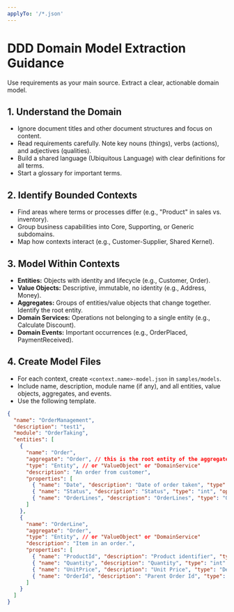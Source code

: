 ```yaml
---
applyTo: '/*.json'
---
```

# DDD Domain Model Extraction Guidance

Use requirements as your main source. Extract a clear, actionable domain model.

## 1. Understand the Domain
- Ignore document titles and other document structures and focus on content.
- Read requirements carefully. Note key nouns (things), verbs (actions), and adjectives (qualities).
- Build a shared language (Ubiquitous Language) with clear definitions for all terms.
- Start a glossary for important terms.

## 2. Identify Bounded Contexts
- Find areas where terms or processes differ (e.g., "Product" in sales vs. inventory).
- Group business capabilities into Core, Supporting, or Generic subdomains.
- Map how contexts interact (e.g., Customer-Supplier, Shared Kernel).

## 3. Model Within Contexts
- **Entities:** Objects with identity and lifecycle (e.g., Customer, Order).
- **Value Objects:** Descriptive, immutable, no identity (e.g., Address, Money).
- **Aggregates:** Groups of entities/value objects that change together. Identify the root entity.
- **Domain Services:** Operations not belonging to a single entity (e.g., Calculate Discount).
- **Domain Events:** Important occurrences (e.g., OrderPlaced, PaymentReceived).

## 4. Create Model Files
- For each context, create `<context.name>-model.json` in `samples/models`.
- Include name, description, module name (if any), and all entities, value objects, aggregates, and events.
- Use the following template.

```json
{
  "name": "OrderManagement",
  "description": "test1",
  "module": "OrderTaking",
  "entities": [
    {
      "name": "Order",
      "aggregate": "Order", // this is the root entity of the aggregate
      "type": "Entity", // or "ValueObject" or "DomainService"
      "description": "An order from customer",
      "properties": [
        { "name": "Date", "description": "Date of order taken", "type": "DateTime", "required": true },
        { "name": "Status", "description": "Status", "type": "int", "options": [ { "name": "New", "value": 100 },  { "name": "Processing", "value": 102 }] },
        { "name": "OrderLines", "description": "OrderLines", "type": "OrderLine", "array": true },
      ]
    },
    {
      "name": "OrderLine",
      "aggregate": "Order",
      "type": "Entity", // or "ValueObject" or "DomainService"
      "description": "Item in an order.",
      "properties": [
        { "name": "ProductId", "description": "Product identifier", "type": "int" },
        { "name": "Quantity", "description": "Quantity", "type": "int" },
        { "name": "UnitPrice", "description": "Unit Price", "type": "Decimal" },
        { "name": "OrderId", "description": "Parent Order Id", "type": "String" }
      ]
    }
  ]
}
